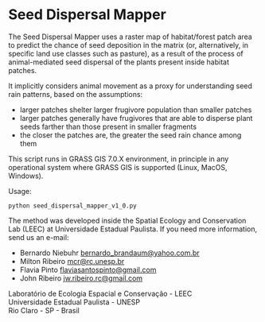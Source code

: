 # Seed Dispersal Mapper

The Seed Dispersal Mapper uses a raster map of habitat/forest patch area to predict the chance
of seed deposition in the matrix (or, alternatively, in specific land use classes such as pasture), as a result of 
the process of animal-mediated seed dispersal of the plants present inside habitat patches.

It implicitly considers animal movement as a proxy for understanding seed rain patterns, based on the assumptions:

- larger patches shelter larger frugivore population than smaller patches
- larger patches generally have frugivores that are able to disperse plant seeds farther than those present in smaller fragments
- the closer the patches are, the greater the seed rain chance among them

This script runs in GRASS GIS 7.0.X environment, in principle in any operational system where GRASS GIS is supported (Linux, MacOS, Windows).

Usage: 
```
python seed_dispersal_mapper_v1_0.py
```

The method was developed inside the Spatial Ecology and Conservation Lab (LEEC) at Universidade Estadual Paulista.
If you need more information, send us an e-mail:
- Bernardo Niebuhr <bernardo_brandaum@yahoo.com.br>
- Milton Ribeiro <mcr@rc.unesp.br>
- Flavia Pinto <flaviasantospinto@gmail.com>
- John Ribeiro <jw.ribeiro.rc@gmail.com>


Laboratório de Ecologia Espacial e Conservação - LEEC  
Universidade Estadual Paulista - UNESP  
Rio Claro - SP - Brasil
